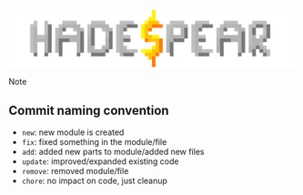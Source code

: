<p align="center">
  <img src="./readme/readme_logo.png" title="logo" alt="logo">
</p>

> [!NOTE]
>
> ## Commit naming convention
>
> - `new`: new module is created
> - `fix`: fixed something in the module/file
> - `add`: added new parts to module/added new files
> - `update`: improved/expanded existing code
> - `remove`: removed module/file
> - `chore`: no impact on code, just cleanup

